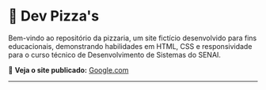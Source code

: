 # 🍕 Dev Pizza's

Bem-vindo ao repositório da pizzaria, um site fictício desenvolvido para fins educacionais, demonstrando habilidades em HTML, CSS e responsividade para o curso técnico de Desenvolvimento de Sistemas do SENAI.

🔗 **Veja o site publicado:**
[Google.com](https://google.com)

---
